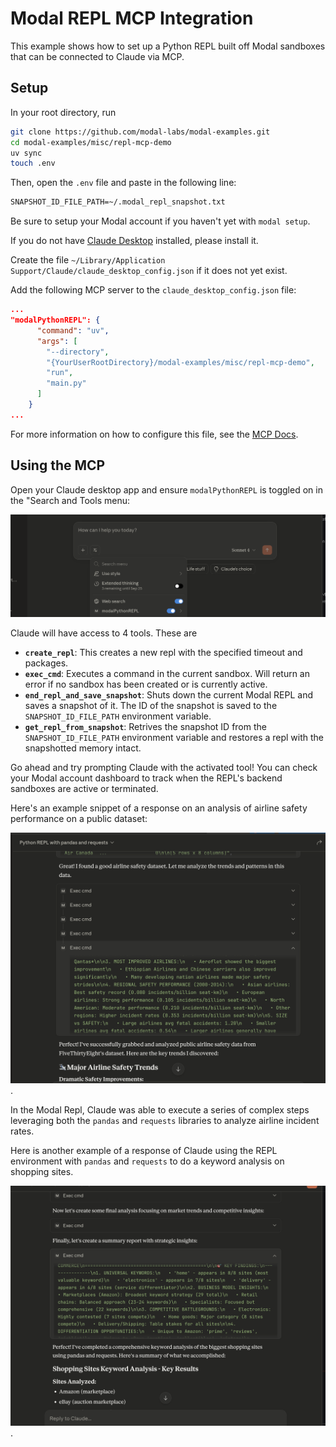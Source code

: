 # Modal REPL MCP Integration 


This example shows how to set up a Python REPL built off Modal sandboxes that can be connected to Claude via MCP.


## Setup

In your root directory, run
```bash
git clone https://github.com/modal-labs/modal-examples.git
cd modal-examples/misc/repl-mcp-demo
uv sync
touch .env
```

Then, open the `.env` file and paste in the following line: 
```txt
SNAPSHOT_ID_FILE_PATH=~/.modal_repl_snapshot.txt
```

Be sure to setup your Modal account if you haven't yet with `modal setup`.

If you do not have [Claude Desktop](https://claude.ai/download) installed, please install it. 

Create the file `~/Library/Application Support/Claude/claude_desktop_config.json` if it does not yet exist.

Add the following MCP server to the `claude_desktop_config.json` file:


```json
...
"modalPythonREPL": {
      "command": "uv",
      "args": [
        "--directory",
        "{YourUserRootDirectory}/modal-examples/misc/repl-mcp-demo",
        "run",
        "main.py"
      ]
    }
...

```

For more information on how to configure this file, see the [MCP Docs](https://modelcontextprotocol.info/docs/quickstart/user/).



## Using the MCP

Open your Claude desktop app and ensure `modalPythonREPL` is toggled on in the "Search and Tools menu:

![Claude Desktop Menu](./README_utils/claude_menu.png)


Claude will have access to 4 tools. These are 

- **`create_repl`**: This creates a new repl with the specified timeout and packages.
- **`exec_cmd`**: Executes a command in the current sandbox. Will return an error if no sandbox has been created or is currently active.
- **`end_repl_and_save_snapshot`**: Shuts down the current Modal REPL and saves a snapshot of it. The ID of the snapshot is saved to the `SNAPSHOT_ID_FILE_PATH` environment variable.
- **`get_repl_from_snapshot`**: Retrives the snapshot ID from the `SNAPSHOT_ID_FILE_PATH` environment variable and restores a repl with the snapshotted memory intact.



Go ahead and try prompting Claude with the activated tool! You can check your Modal account dashboard to track when the REPL's backend sandboxes are active or terminated.

Here's an example snippet of a response on an analysis of airline safety performance on a public dataset:

![Example Response](./README_utils/example_response.png).


In the Modal Repl, Claude was able to execute a series of complex steps leveraging both the `pandas` and `requests` libraries to analyze airline incident rates.


Here is another example of a response of Claude using the REPL environment with `pandas` and `requests` to do a keyword analysis on shopping sites.

![Example Response 2](./README_utils/shopping_keyword.png).

